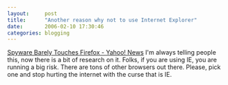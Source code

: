 ```yaml
---
layout:     post
title:      "Another reason why not to use Internet Explorer"
date:       2006-02-10 17:30:46
categories: blogging
---
```

[Spyware Barely Touches Firefox - Yahoo! News](http://news.yahoo.com/s/cmp/20060210/tc_cmp/179102616) I'm always telling people this, now there is a bit of research on it. Folks, if you are using IE, you are running a big risk. There are tons of other browsers out there. Please, pick one and stop hurting the internet with the curse that is IE. 
